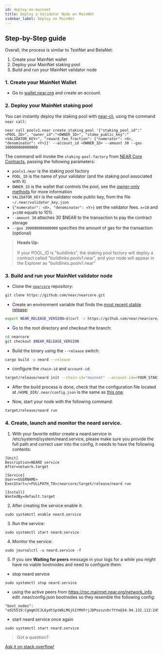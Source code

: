 ```yaml
---
id: deploy-on-mainnet
title: Deploy a Validator Node on MainNet
sidebar_label: Deploy on MainNet
---
```


## Step-by-Step guide

Overall, the process is similar to TestNet and BetaNet:
1. Create your MainNet wallet
2. Deploy your MainNet staking pool
3. Build and run your MainNet validator node

### 1. Create your MainNet Wallet
- Go to [wallet.near.org](https://wallet.near.org/) and create an account.

### 2. Deploy your MainNet staking pool
You can instantly deploy the staking pool with [near-cli](https://github.com/near/near-cli), using the command `near call`:

```
near call poolv1.near create_staking_pool '{"staking_pool_id":"<POOL_ID>", "owner_id":"<OWNER_ID>", "stake_public_key":"<VALIDATOR_KEY>", "reward_fee_fraction": {"numerator": <X>, "denominator": <Y>}}' --account_id <OWNER_ID> --amount 30 --gas 300000000000000
```

The command will invoke the `staking-pool-factory` from [NEAR Core Contracts](https://github.com/near/core-contracts), passing the following parameters:

- `poolv1.near` is the staking pool factory
- `POOL_ID` is the name of your validator (and the staking pool associated with it)
- `OWNER_ID` is the wallet that controls the pool, see the [owner-only methods](https://github.com/near/core-contracts/tree/master/staking-pool#owner-only-methods) for more information
- `VALIDATOR_KEY` is the validator node public key, from the file `~/.near/validator_key.json`
- `{"numerator": <X>, "denominator": <Y>}` set the validator fees. `x=10` and `y=100` equals to 10% 
- `--amount 30` attaches 30 $NEAR to the transaction to pay the contract storage
- `--gas 300000000000000` specifies the amount of gas for the transaction (optional)

<blockquote class="info">
<strong>Heads Up:</strong><br><br>
If your POOL_ID is "buildlinks", the staking pool factory will deploy a contract called "buildlinks.poolv1.near", and your node will appear in the Explorer as "buildlinks.poolv1.near"
</blockquote>

### 3. Build and run your MainNet validator node

- Clone the [`nearcore`](https://github.com/near/nearcore) repository:

```bash
git clone https://github.com/near/nearcore.git
```  

- Create an environment variable that finds the [most recent stable release](https://github.com/near/nearcore/releases):

```bash
export NEAR_RELEASE_VERSION=$(curl -s https://github.com/near/nearcore/releases/latest | tr '/" ' '\n' | grep "[0-9]\.[0-9]*\.[0-9]" | head -n 1)
```

- Go to the root directory and checkout the branch:

```bash
cd nearcore
git checkout $NEAR_RELEASE_VERSION
```

- Build the binary using the `--release` switch:

```bash
cargo build -p neard --release
```

- configure the `chain-id` and `account-id`:
  
```bash
target/release/neard init --chain-id="mainnet" --account-id=<YOUR_STAKING_POOL_ID>
```
  - After the build process is done, check that the configuration file located at `/HOME_DIR/.near/config.json` is the same as [this one](https://s3-us-west-1.amazonaws.com/build.nearprotocol.com/nearcore-deploy/mainnet/config.json).
 
  - Now, start your node with the following command:

```bash
target/release/neard run
```

### 4. Create, launch and monitor the neard service.

1. With your favorite editor create a neard.service in /etc/systemd/system/neard.service, please make sure you provide the full path and correct user into the config, it needs to have the following contents:
```
[Unit]
Description=NEARD service
After=network.target

[Service]
User=<USERNAME>
ExecStart=/<FULLPATH_TO>/nearcore/target/release/neard run

[Install]
WantedBy=default.target
```
2. After creating the service enable it:
```
sudo systemctl enable neard.service
```
3. Run the service:
```
sudo systemctl start neard.service
```
4. Monitor the service:
```
sudo journalctl -u neard.service -f
```
5. If you see **Waiting for peers** message in your logs for a while you might have no viable bootnodes and need to configure them: 
- stop neard service 
```
sudo systemctl stop neard.service
```
- using the active peers from https://rpc.mainnet.near.org/network_info edit .near/config.json bootnodes so they resemble the following config:
```
"boot_nodes": "ed25519:CgmgHJCJL6ydtSptWkLMGjk1YMVFrjJDPozszvbr7tYe@34.94.132.112:24567,ed25519:CDQFcD9bHUWdc31rDfRi4ZrJczxg8derCzybcac142tK@35.196.209.192:24567,ed25519:EDzprW4tkn4zdGMAj7C7x7FDtTW72HfT4bqZeikiP87c@35.202.194.133:24567,ed25519:FA14a2NYzEtw9mP2i3i8mo58EVZtBTxbkuz9shxr71hu@35.223.230.68:24567",
```
- start neard service once again
```
sudo systemctl start neard.service
```
>Got a question?
<a href="https://stackoverflow.com/questions/tagged/nearprotocol">
  <h8> Ask it on stack overflow! </h8>
</a>
